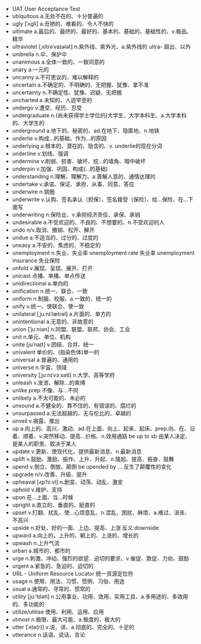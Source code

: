 - UAT User Acceptance Test 
- ubiquitous a.无处不在的、十分普遍的
- ugly [ˈʌɡli] a.丑陋的、难看的、令人不快的
- ultimate a.最后的、最终的、最好的、基本的、基础的、基础性的、v.极品、精华
- ultraviolet [ˌʌltrəˈvaɪələt] n.紫外线、紫外光、a.紫外线的  ultra- 超出、以外
- umbrella n.伞、保护伞
- unanimous a.全体一致的、一致同意的
- unary a.一元的
- uncanny a.不可思议的、难以解释的
- uncertain a.不确定的、不明确的、无把握、犹豫、拿不准
- uncertainty n.不确定性、犹豫、迟疑、无把握
- uncharted a.未知的、人迹罕至的
- undergo v.遭受、经历、忍受
- undergraduate n.(尚未获得学士学位的)大学生、大学本科生、a.大学本科的、大学生的
- underground a.地下的、秘密的、ad.在地下、隐匿地、n.地铁
- underlie v.构成...的基础、作为...的原因  
- underlying a.根本的、潜在的、隐含的、v. underlie的现在分词
- underline v.划线、强调
- undermine v.削弱、损害、破坏、挖...的墙角、暗中破坏
- underpin v.加强、巩固、构成(...的基础)
- understanding n.理解、理解力、a.善解人意的、通情达理的
- undertake v.承诺、保证、承担、从事、同意、答应
- underwire n.钢圈
- underwrite v.认购、签名承认（担保）、签名接受（保险）、给...保险、在...下面写
- underwriting n.保险业、v.承担经济责任、承保、承销
- undesirable a.不受欢迎的、不良的、不想要的、n.不受欢迎的人
- undo n/v.取消、撤销、松开、解开
- undue a.不适当的、过分的、过度的
- uneasy a.不安的、焦虑的、不稳定的
- unemployment n.失业、失业率  unemployment rate 失业率  unemployment insurance 失业保险
- unfold v.展现、呈现、展开、打开
- unicast 点播、单播、单点传送
- unidirectional a.单向的
- unification n.统一、联合、一致
- uniform n.制服、校服、a.一致的、统一的
- unify v.统一、使联合、使一致
- unilateral [ˌjuːnɪˈlætrəl] a.片面的、单方的
- unintentional a.无意的、非故意的
- union [ˈjuːniən] n.同盟、联盟、联邦、协会、工会
- unit n.单元、单位、机构
- unite [juˈnaɪt] v.团结、合并、统一
- univalent 单价的、(指染色体)单一的
- universal a.普遍的、通用的
- universe n.宇宙、领域
- university [ˌjuːnɪˈvɜːsəti] n.大学、高等学府
- unleash v.发泄、解除...的束缚
- unlike prep.不像、与...不同
- unlikely a.不太可能的、未必的
- unsound a.不健全的、靠不住的、有错误的、腐烂的
- unsurpassed a.无法超越的、无与伦比的、卓越的
- unveil v.揭露、推出
- up a.向上的、高兴、激动、ad.在上面、向上、起来、起床、prep.向、在、沿着、顺着、v.突然移动、提高...价格、n.效用通路  be up to sb 由某人决定、是某人的职责、取决于某人
- update v.更新、使现代化、提供最新消息、n.最新消息
- uplift v.鼓励、激励、振作、上升、升起、n.隆起、提高、振奋、鼓舞
- upend v.倒立、倒放、颠倒 be upended by ... 反生了颠覆性的变化
- upgrade n/v.改善、升级、提升
- upheaval [ʌpˈhiːvl] n.剧变、动荡、动乱、激变
- uphold v.维护、支持
- upon 在...上面、当...时候
- upright a.直立的、垂直的、挺直的
- upset v.打翻、扰乱、使...心烦意乱、n.混乱、困扰、麻烦、a.难过、沮丧、不高兴
- upside n.好处、好的一面、上边、提高、上涨   反义:downside
- upward a.向上的、上升的、朝上的、上涨的、增长的
- upwash n.上升气流
- urban a.城市的、都市的
- urge n.刺激、冲动、强烈的欲望、迫切的要求、v.催促、敦促、力劝、鼓励
- urgent a.紧急的、急迫的、迫切的
- URL - Uniform Resource Locator 统一资源定位符
- usage n.使用、用法、习惯、惯例、习俗、用途
- usual a.通常的、寻常的、惯常的
- utility [juːˈtɪləti] n.公用事业、功用、效用、实用工具、a.多用途的、多效用的、多功能的
- utilize/utilise 使用、利用、运用、应用
- utmost n.极限、最大可能、a.极度的、极大的
- utter [ˈʌtə(r)] v.说、讲、a.彻底的、完全的、十足的
- utterance n.话语、说话、言论